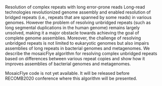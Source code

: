Resolution of complex repeats with long error-prone reads Long-read technologies revolutionized genome assembly and enabled resolution of bridged repeats (i.e., repeats that are spanned by some reads) in various genomes. However the problem of resolving unbridged repeats (such as long segmental duplications in the human genome) remains largely unsolved, making it a major obstacle towards achieving the goal of complete genome assemblies. Moreover, the challenge of resolving unbridged repeats is not limited to eukaryotic genomes but also impairs assemblies of long repeats in bacterial genomes and metagenomes. We describe the mosaicFlye algorithm for resolving complex unbridged repeats based on differences between various repeat copies and show how it improves assemblies of bacterial genomes and metagenomes.

MosaicFlye code is not yet available. It will be released before RECOMB2020 conference where this algorithm will be presented.
